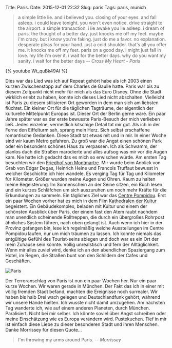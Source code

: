 Title: Paris.
Date: 2015-12-01 22:32
Slug: paris
Tags: paris, munich

> a simple little lie. and i believed you. closing of your eyes. and fall asleep. i could leave tonight. you won't even notice. drive straight to the airport. a simple transaction. i lie awake you lie asleep. i dream of paris. the thought of a better day. just knocks me off my feet. maybe i'm crazy. but i know you're faking. just do me a favor. no explanation. desperate pleas for your hand. just a cold shoulder. that's all you offer me. it knocks me off my feet. paris on a good day. i might just fall in love. my life i'm over it. i wait for the better days. why do you want my sanity. i wait for the better days
> -- <cite>Cross My Heart - Paris</cite>

{% youtube Wt_quBk49AI %}

Dies war das Lied was ich auf Repeat gehört habe als ich 2003 einen kurzen Zwischenstopp auf dem Charles de Gaulle hatte. Paris war bis zu diesem Zeitpunkt nicht mehr für mich als das Euro Disney. Ohne die Stadt wirklich erlebt zu haben, konnte ich dieses Lied nicht abschalten. Vielleicht ist Paris zu diesem stilisieren Ort geworden in dem man sich am liebsten flüchtet. Ein kleiner Ort für die täglichen Tagträume, der eigentlich der kulturelle Mittelpunkt Europas ist. Dieser Ort der Berlin gerne wäre. Ein paar Jahre später war es der erste bewusste Paris-Besuch der mich verlieben ließ. Jedes einzelne, vermeitlich kitschige Detail tat mir gut. Als ich in der Ferne den Eiffelturm sah, sprang mein Herz. Sich selbst erschaffene romantische Gedanken. Diese Stadt tat etwas mit und in mir. In einer Woche sind wir kaum Metro gefahren. Zu groß war die Angst einen schönen Park oder ein besonders schönes Haus zu verpassen. Ich als Schwamm, der planlos duch die Straßen marodierte und alles aufsog was mir vor die Augen kam. Nie hatte ich gedacht das es mich so erwischen würde. Am ersten Tag besuchten wir den [Friedhof von Montmartre](https://de.wikipedia.org/wiki/Cimeti%C3%A8re_de_Montmartre). Mir wurde beim Anblick von Grab von Edgar Degas, Heinrich Heine und Francois Truffaut bewusst in welcher Geschichte ich hier wandele. Es verging Tag für Tag und Kilometer für Kilometer. Größer wurden meine Augen und Ohren. Kaum zu halten meine Begeisterung. Im Sonnenschein an der Seine sitzen, ein Buch lesen und ein kurzes Schläfchen um sich auszuruhen um noch mehr Kräfte für die Erkundungen zu sammeln. Ein tägliches Ziel war das [Centre Pompidou](https://de.wikipedia.org/wiki/Centre_Georges-Pompidou). Erst ein paar Wochen vorher hat es mich in dem Film [Kathedralen der Kultur](http://www.kathedralenderkultur-derfilm.de/) begeistert. Ein Gebäudekomplex, beladen mit Kultur und einem der schönsten Ausblick über Paris, der einem fast den Atem raubt nachdem man unendlich scheinende Rolltreppen, die durch ein übergroßes Rohrpost ähnliches System führen, nach oben gelangt ist. Auch wenn ich hier in der Provinz gefangen bin, lese ich regelmäßig welche Ausstellungen im Centre Pompidou laufen, nur um mich träumen zu lassen. Ich konnte niemals das entgültige Gefühl des Tourist-seins ablegen und doch war es ein Ort der mein Zuhause sein könnte. Völlig unrealstisch und fern der Alltäglichkeit. Wenn mir alles zuviel wird, denke ich an den abendlichen Spaziergang zum Hotel, im Regen, die Straßen bunt von den Schildern der Cafes und Geschäften.

![Paris]({filename}/images/14917846190_036bdd5653_b.jpg)

Der Terroranschlag von Paris ist nun ein paar Wochen her. Nur ein paar kurze Wochen. Wir waren gerade in München. Der Fakt das ich in einer mit völlig fremden Stadt befand, machten die Ereignisse noch surrealer. Wir haben bis halb Drei wach gelegen und Deutschlandfunk gehört, während wir unsere Hände hielten. Ich wusste nicht damit umzugehen. Am nächsten Tag wanderte ich, wie auf einem anderen Planeten, durch München. Paralisiert. Nicht bei mir selber. Ich könnte soviel über Angst schreiben oder meine Einschätzung wie es Europa verändern wird. Pustekuchen. Tief in mir ist einfach diese Liebe zu dieser besonderen Stadt und ihren Menschen. Danke Morrissey für diesen Quote...

> I'm throwing my arms around Paris.
> -- <cite>Morrissey</cite>
